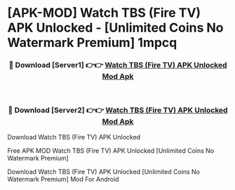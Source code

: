 # [APK-MOD] Watch TBS (Fire TV) APK Unlocked - [Unlimited Coins No Watermark Premium] 1mpcq



<div align="center">
<h3>🔴 Download [Server1] 👉👉 <a href="https://momento.my/?title=Watch_TBS_(Fire_TV)_APK_Unlocked">Watch TBS (Fire TV) APK Unlocked Mod Apk</a></h3><br>

<h3>🔴 Download [Server2] 👉👉 <a href="https://momento.my/?title=Watch_TBS_(Fire_TV)_APK_Unlocked">Watch TBS (Fire TV) APK Unlocked Mod Apk</a></h3>
</div>



Download Watch TBS (Fire TV) APK Unlocked 

Free APK MOD Watch TBS (Fire TV) APK Unlocked [Unlimited Coins No Watermark Premium]

Download Watch TBS (Fire TV) APK Unlocked [Unlimited Coins No Watermark Premium] Mod For Android
